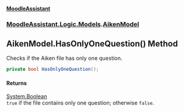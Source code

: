 #### [MoodleAssistant](index.md 'index')
### [MoodleAssistant.Logic.Models](MoodleAssistant.Logic.Models.md 'MoodleAssistant.Logic.Models').[AikenModel](MoodleAssistant.Logic.Models.AikenModel.md 'MoodleAssistant.Logic.Models.AikenModel')

## AikenModel.HasOnlyOneQuestion() Method

Checks if the Aiken file has only one question.

```csharp
private bool HasOnlyOneQuestion();
```

#### Returns
[System.Boolean](https://docs.microsoft.com/en-us/dotnet/api/System.Boolean 'System.Boolean')  
`true` if the file contains only one question; otherwise `false`.